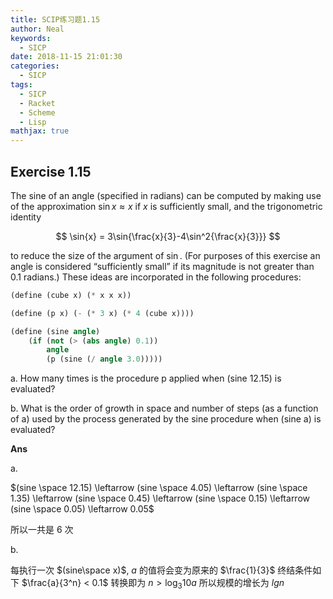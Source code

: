 ```yaml
---
title: SCIP练习题1.15
author: Neal
keywords:
  - SICP
date: 2018-11-15 21:01:30
categories:
  - SICP
tags:
  - SICP
  - Racket
  - Scheme
  - Lisp
mathjax: true
---
```


## Exercise 1.15

The sine of an angle (specified in radians) can be computed by making use of the approximation $\sin x\approx x$ if $x$ is sufficiently small, and the trigonometric identity

$$
\sin{x} = 3\sin{\frac{x}{3}-4\sin^2{\frac{x}{3}}}
$$

to reduce the size of the argument of $\sin$. (For purposes of this exercise an angle is considered “sufficiently small” if its magnitude is not greater than 0.1 radians.) These ideas are incorporated in the following procedures:

```scheme
(define (cube x) (* x x x))

(define (p x) (- (* 3 x) (* 4 (cube x))))

(define (sine angle)
    (if (not (> (abs angle) 0.1))
        angle
        (p (sine (/ angle 3.0)))))
```

a. How many times is the procedure p applied when (sine 12.15) is evaluated?

b. What is the order of growth in space and number of steps (as a function of a) used by the process generated by the sine procedure when (sine a) is evaluated?

**Ans**

a.

$(sine \space 12.15) \leftarrow (sine \space 4.05) \leftarrow (sine \space 1.35) \leftarrow (sine \space 0.45) \leftarrow (sine \space 0.15) \leftarrow (sine \space 0.05) \leftarrow 0.05$

所以一共是 6 次

b.

每执行一次 $(sine\space x)$, $a$ 的值将会变为原来的 $\frac{1}{3}$ 终结条件如下 $\frac{a}{3^n} < 0.1$ 转换即为 $n> \log_3{10a}$ 所以规模的增长为 $lg{n}$
